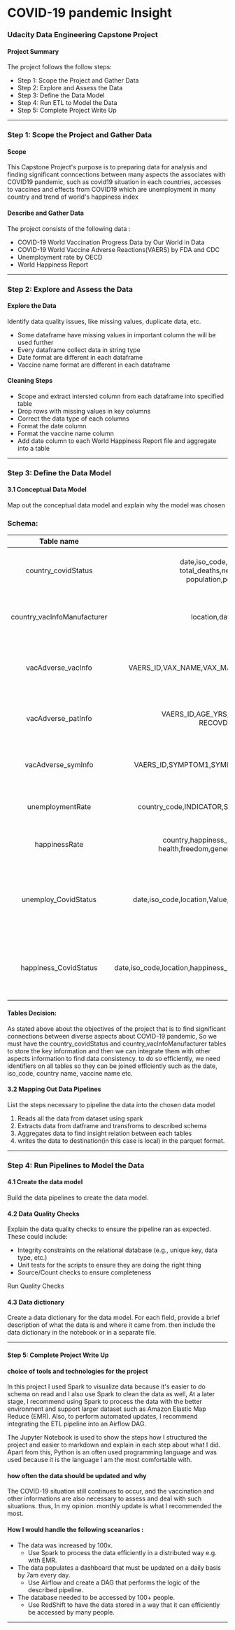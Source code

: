 # COVID-19 pandemic Insight
### Udacity Data Engineering Capstone Project

#### Project Summary
The project follows the follow steps:
* Step 1: Scope the Project and Gather Data
* Step 2: Explore and Assess the Data
* Step 3: Define the Data Model
* Step 4: Run ETL to Model the Data
* Step 5: Complete Project Write Up

_________________

### Step 1: Scope the Project and Gather Data

#### Scope 
This Capstone Project's purpose is to preparing data for analysis and finding significant conncections between many aspects the associates with COVID19 pandemic, such as covid19 situation in each countries, accesses to vaccines and effects from COVID19 which are unemployment in many country and trend of world's happiness index 

#### Describe and Gather Data 
The project consists of the following data :
* COVID-19 World Vaccination Progress Data by Our World in Data
* COVID-19 World Vaccine Adverse Reactions(VAERS) by FDA and CDC 
* Unemployment rate by OECD
* World Happiness Report

_________________

### Step 2: Explore and Assess the Data
#### Explore the Data 
Identify data quality issues, like missing values, duplicate data, etc.
* Some dataframe have missing values in important column the will be used further
* Every dataframe collect data in string type
* Date format are different in each dataframe
* Vaccine name format are different in each dataframe

#### Cleaning Steps
* Scope and extract intersted column from each dataframe into specified table
* Drop rows with missing values in key columns
* Correct the data type of each columns
* Format the date column
* Format the vaccine name column
* Add date column to each World Happiness Report file and aggregate into a table

_________________

### Step 3: Define the Data Model
#### 3.1 Conceptual Data Model
Map out the conceptual data model and explain why the model was chosen

### Schema:

|          Table name         |                                                                Columns                                                                |                             Description                            |       Type      |
|:---------------------------:|:-------------------------------------------------------------------------------------------------------------------------------------:|:------------------------------------------------------------------:|:---------------:|
|     country_covidStatus     | date,iso_code,location,total_cases,new_cases, total_deaths,new_deaths,total_tests,new_tests, population,population_density,median_age |      stores covid-19 situation and information of each country     |    fact table   |
| country_vacInfoManufacturer |                                                location,date,vaccine,total_vaccinations                                               |            stores covid-19 vaccinations of each country            |    fact table   |
|      vacAdverse_vacInfo     |                                     VAERS_ID,VAX_NAME,VAX_MANU,VAX_DOSE_SERIES,VAX_ROUTE,VAX_SITE                                     | stores vaccine information of patients who has an adverse reaction | dimension table |
|      vacAdverse_patInfo     |                             VAERS_ID,AGE_YRS,SEX,DISABLE,ALLERGIES,VAX_DATE, RECOVD,DIED,DATEDIED,HISTORY                             |       stores patients information who has an adverse reaction      | dimension table |
|      vacAdverse_symInfo     |                                         VAERS_ID,SYMPTOM1,SYMPTOM2,SYMPTOM3,SYMPTOM4,SYMPTOM5                                         |         stores patients's adverse reaction from the vaccine        | dimension table |
|       unemploymentRate      |                                      country_code,INDICATOR,SUBJECT,MEASURE,FREQUENCY,TIME,Value                                     |              stores unemployment rate of each country              | dimension table |
|        happinessRate        |            country,happiness_score,gdp_per_capita,social_support, health,freedom,generosity,government_trust,continent,date           |                stores happiness rate of each country               | dimension table |
|  unemploy_CovidStatus |      date,iso_code,location,Value,total_cases,total_deaths,total_tests,population      | stores information about unemployment rate  and COVID-19 situation in each country | fact table |
| happiness_CovidStatus | date,iso_code,location,happiness_score,total_cases,total_deaths,total_tests,population |   stores information about happiness rate  and COVID-19 situation in each country  | fact table |

#### Tables Decision:

As stated above about the objectives of the project that is to find significant connections between diverse aspects about COVID-19 pandemic, So we must have the country_covidStatus and country_vacInfoManufacturer tables to store the key information and then we can integrate them with other aspects information to find data consistency. to do so efficiently, we need identifiers on all tables so they can be joined efficiently such as the date, iso_code, country name, vaccine name etc.

#### 3.2 Mapping Out Data Pipelines
List the steps necessary to pipeline the data into the chosen data model

1. Reads all the data from dataset using spark
2. Extracts data from datframe and transfroms to described schema
3. Aggregates data to find insight relation between each tables
3. writes the data to destination(in this case is local) in the parquet format.

_________________

### Step 4: Run Pipelines to Model the Data 
#### 4.1 Create the data model
Build the data pipelines to create the data model.

#### 4.2 Data Quality Checks
Explain the data quality checks to ensure the pipeline ran as expected. These could include:
 * Integrity constraints on the relational database (e.g., unique key, data type, etc.)
 * Unit tests for the scripts to ensure they are doing the right thing
 * Source/Count checks to ensure completeness
 
Run Quality Checks

#### 4.3 Data dictionary 
Create a data dictionary for the data model. For each field, provide a brief description of what the data is and where it came from. then include the data dictionary in the notebook or in a separate file.

_________________

#### Step 5: Complete Project Write Up
#### choice of tools and technologies for the project

   In this project I used Spark to visualize data because it's easier to do schema on read and I also use Spark to clean the data as well, At a later stage, I recommend using Spark to process the data with the better environment and support larger dataset such as Amazon Elastic Map Reduce (EMR). Also, to perform automated updates, I recommend integrating the ETL pipeline into an Airflow DAG.
    
   The Jupyter Notebook is used to show the steps how I structured the project and easier to markdown and explain in each step about what I did. Apart from this, Python is an often used programming language and was used because it is the language I am the most comfortable with.
    
    
#### how often the data should be updated and why

   The COVID-19 situation still continues to occur, and the vaccination and other informations are also necessary to assess and deal with such situations. thus, In my opinion. monthly update is what I recommended the most.
        
        
#### How I would handle the following sceanarios :
 * The data was increased by 100x.
     * Use Spark to process the data efficiently in a distributed way e.g. with EMR.
 * The data populates a dashboard that must be updated on a daily basis by 7am every day.
     * Use Airflow and create a DAG that performs the logic of the described pipeline.
 * The database needed to be accessed by 100+ people.
     * Use RedShift to have the data stored in a way that it can efficiently be accessed by many people.
     
_________________
